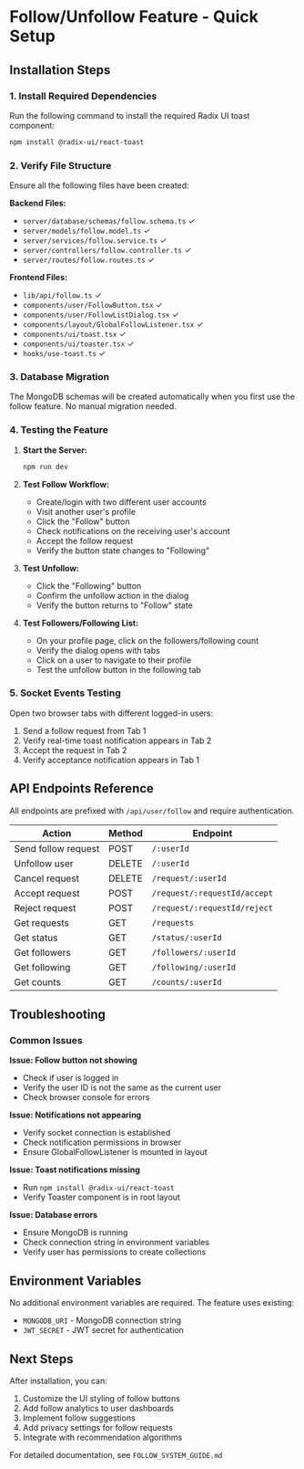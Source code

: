 # Follow/Unfollow Feature - Quick Setup

## Installation Steps

### 1. Install Required Dependencies

Run the following command to install the required Radix UI toast component:

```bash
npm install @radix-ui/react-toast
```

### 2. Verify File Structure

Ensure all the following files have been created:

**Backend Files:**
- `server/database/schemas/follow.schema.ts` ✓
- `server/models/follow.model.ts` ✓
- `server/services/follow.service.ts` ✓
- `server/controllers/follow.controller.ts` ✓
- `server/routes/follow.routes.ts` ✓

**Frontend Files:**
- `lib/api/follow.ts` ✓
- `components/user/FollowButton.tsx` ✓
- `components/user/FollowListDialog.tsx` ✓
- `components/layout/GlobalFollowListener.tsx` ✓
- `components/ui/toast.tsx` ✓
- `components/ui/toaster.tsx` ✓
- `hooks/use-toast.ts` ✓

### 3. Database Migration

The MongoDB schemas will be created automatically when you first use the follow feature. No manual migration needed.

### 4. Testing the Feature

1. **Start the Server:**
   ```bash
   npm run dev
   ```

2. **Test Follow Workflow:**
   - Create/login with two different user accounts
   - Visit another user's profile
   - Click the "Follow" button
   - Check notifications on the receiving user's account
   - Accept the follow request
   - Verify the button state changes to "Following"

3. **Test Unfollow:**
   - Click the "Following" button
   - Confirm the unfollow action in the dialog
   - Verify the button returns to "Follow" state

4. **Test Followers/Following List:**
   - On your profile page, click on the followers/following count
   - Verify the dialog opens with tabs
   - Click on a user to navigate to their profile
   - Test the unfollow button in the following tab

### 5. Socket Events Testing

Open two browser tabs with different logged-in users:
1. Send a follow request from Tab 1
2. Verify real-time toast notification appears in Tab 2
3. Accept the request in Tab 2
4. Verify acceptance notification appears in Tab 1

## API Endpoints Reference

All endpoints are prefixed with `/api/user/follow` and require authentication.

| Action | Method | Endpoint |
|--------|--------|----------|
| Send follow request | POST | `/:userId` |
| Unfollow user | DELETE | `/:userId` |
| Cancel request | DELETE | `/request/:userId` |
| Accept request | POST | `/request/:requestId/accept` |
| Reject request | POST | `/request/:requestId/reject` |
| Get requests | GET | `/requests` |
| Get status | GET | `/status/:userId` |
| Get followers | GET | `/followers/:userId` |
| Get following | GET | `/following/:userId` |
| Get counts | GET | `/counts/:userId` |

## Troubleshooting

### Common Issues

**Issue: Follow button not showing**
- Check if user is logged in
- Verify the user ID is not the same as the current user
- Check browser console for errors

**Issue: Notifications not appearing**
- Verify socket connection is established
- Check notification permissions in browser
- Ensure GlobalFollowListener is mounted in layout

**Issue: Toast notifications missing**
- Run `npm install @radix-ui/react-toast`
- Verify Toaster component is in root layout

**Issue: Database errors**
- Ensure MongoDB is running
- Check connection string in environment variables
- Verify user has permissions to create collections

## Environment Variables

No additional environment variables are required. The feature uses existing:
- `MONGODB_URI` - MongoDB connection string
- `JWT_SECRET` - JWT secret for authentication

## Next Steps

After installation, you can:
1. Customize the UI styling of follow buttons
2. Add follow analytics to user dashboards
3. Implement follow suggestions
4. Add privacy settings for follow requests
5. Integrate with recommendation algorithms

For detailed documentation, see `FOLLOW_SYSTEM_GUIDE.md`




